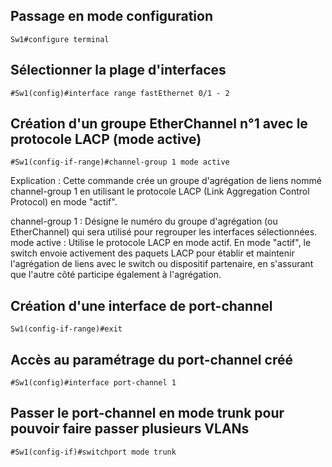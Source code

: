 ## Passage en mode configuration 
```
Sw1#configure terminal
```
## Sélectionner la plage d'interfaces
```
#Sw1(config)#interface range fastEthernet 0/1 - 2
```
## Création d'un groupe EtherChannel n°1 avec le protocole LACP (mode active)
```
#Sw1(config-if-range)#channel-group 1 mode active
```

Explication :
Cette commande crée un groupe d'agrégation de liens nommé channel-group 1 en utilisant le protocole LACP (Link Aggregation Control Protocol) en mode "actif".

channel-group 1 : Désigne le numéro du groupe d'agrégation (ou EtherChannel) qui sera utilisé pour regrouper les interfaces sélectionnées.
mode active : Utilise le protocole LACP en mode actif. En mode "actif", le switch envoie activement des paquets LACP pour établir et maintenir l'agrégation de liens avec le switch ou dispositif partenaire, en s'assurant que l'autre côté participe également à l'agrégation.

## Création d'une interface de port-channel
```
Sw1(config-if-range)#exit
```
## Accès au paramétrage du port-channel créé
```
#Sw1(config)#interface port-channel 1
```
## Passer le port-channel en mode trunk pour pouvoir faire passer plusieurs VLANs
```
#Sw1(config-if)#switchport mode trunk
```
